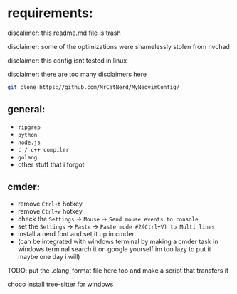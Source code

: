 # requirements:
discalimer: this readme.md file is trash

disclaimer: some of the optimizations were shamelessly stolen from nvchad

disclaimer: this config isnt tested in linux

disclaimer: there are too many disclaimers here

```sh
git clone https://github.com/MrCatNerd/MyNeovimConfig/
```

## general:
* `ripgrep`
* `python`
* `node.js`
* `c / c++ compiler`
* `golang`
* other stuff that i forgot


## cmder:
* remove `Ctrl+t` hotkey
* remove `Ctrl+w` hotkey
* check the `Settings` -> `Mouse` -> `Send mouse events to console`
* set the `Settings` -> `Paste` -> `Paste mode #2(Ctrl+V) to Multi lines`
* install a nerd font and set it up in cmder
* (can be integrated with windows terminal by making a cmder task in windows terminal search it on google yourself im too lazy to put it maybe one day i will)

TODO: put the .clang_format file here too and make a script that transfers it

choco install tree-sitter for windows
